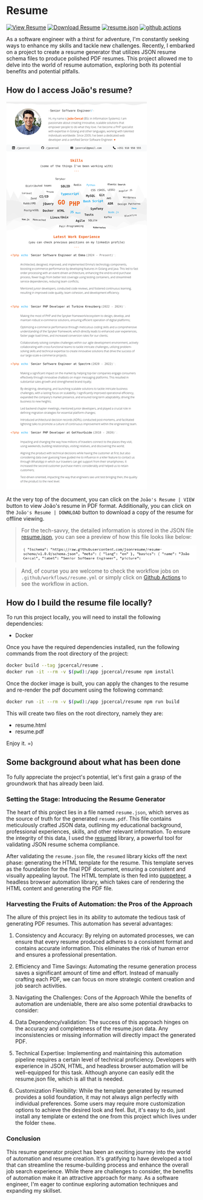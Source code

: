# Resume

[![View Resume](https://img.shields.io/badge/Jo%C3%A3o's_Resume-VIEW-blue?logo=googlechrome&logoColor=ffffff 'View Resume')](https://github.com/jpcercal/resume/blob/main/resume.pdf) [![Download Resume](https://img.shields.io/badge/Jo%C3%A3o's_Resume-DOWNLOAD-ED5F1A?logo=githubsponsors&logoColor=ffffff 'Download Resume')](https://raw.githubusercontent.com/jpcercal/resume/main/resume.pdf) [![resume.json](https://img.shields.io/badge//resume.json-2B2B2B?logo=github&logoColor=ffffff 'resume.json')](https://raw.githubusercontent.com/jpcercal/resume/main/resume.json) [![github actions](https://img.shields.io/badge/github%20actions-2B2B2B?logo=githubactions&logoColor=ffffff 'github actions')](https://github.com/jpcercal/resume/actions)

As a software engineer with a thirst for adventure, I'm constantly seeking ways
to enhance my skills and tackle new challenges. Recently, I embarked on a
project to create a resume generator that utilizes JSON resume schema files to
produce polished PDF resumes. This project allowed me to delve into the world of
resume automation, exploring both its potential benefits and potential pitfalls.

## How do I access João's resume?

![A preview of the resume file](resume-preview.pdf.png)

At the very top of the document, you can click on the `João's Resume | VIEW`
button to view João's resume in PDF format. Additionally, you can click on the
`João's Resume | DOWNLOAD` button to download a copy of the resume for offline
viewing.

> For the tech-savvy, the detailed information is stored in the JSON file
> [resume.json](https://raw.githubusercontent.com/jpcercal/resume/main/resume.json),
> you can see a preview of how this file looks like below: 
> 
> ![A preview of the resume.json file](resume-preview.json.png)

> And, of course you are welcome to check the workflow jobs on
> `.github/workflows/resume.yml` or simply click on [Github
> Actions](https://github.com/jpcercal/resume/actions) to see the workflow in
> action.

## How do I build the resume file locally?

To run this project locally, you will need to install the following dependencies:

- Docker

Once you have the required dependencies installed, run the following commands
from the root directory of the project:

```bash
docker build --tag jpcercal/resume .
docker run -it --rm -v $(pwd):/app jpcercal/resume npm install
```

Once the docker image is built, you can apply the changes to the resume and 
re-render the pdf document using the following command:

```bash
docker run -it --rm -v $(pwd):/app jpcercal/resume npm run build
```

This will create two files on the root directory, namely they are:

- resume.html
- resume.pdf

Enjoy it. =)

## Some background about what has been done

To fully appreciate the project's potential, let's first gain a grasp of the
groundwork that has already been laid.

### Setting the Stage: Introducing the Resume Generator

The heart of this project lies in a file named `resume.json`, which serves as
the source of truth for the generated `resume.pdf`. This file contains
meticulously crafted JSON data, outlining my educational background,
professional experiences, skills, and other relevant information. To ensure the
integrity of this data, I used the
[resumed](https://github.com/rbardini/resumed) library, a powerful tool for
validating JSON resume schema compliance.

After validating the `resume.json` file, the `resumed` library kicks off the
next phase: generating the HTML template for the resume. This template serves as
the foundation for the final PDF document, ensuring a consistent and visually
appealing layout. The HTML template is then fed into
[puppeteer](https://pptr.dev/), a headless browser automation library, which
takes care of rendering the HTML content and generating the PDF file.

### Harvesting the Fruits of Automation: the Pros of the Approach 

The allure of this project lies in its ability to automate the tedious task of
generating PDF resumes. This automation has several advantages:

1. Consistency and Accuracy: By relying on automated processes, we can ensure
   that every resume produced adheres to a consistent format and contains
   accurate information. This eliminates the risk of human error and ensures a
   professional presentation.

2. Efficiency and Time Savings: Automating the resume generation process saves a
   significant amount of time and effort. Instead of manually crafting each PDF,
   we can focus on more strategic content creation and job search activities.

3. Navigating the Challenges: Cons of the Approach While the benefits of
   automation are undeniable, there are also some potential drawbacks to
   consider:

4. Data Dependency/validation: The success of this approach hinges on the
   accuracy and completeness of the resume.json data. Any inconsistencies or
   missing information will directly impact the generated PDF.

5. Technical Expertise: Implementing and maintaining this automation pipeline
   requires a certain level of technical proficiency. Developers with experience
   in JSON, HTML, and headless browser automation will be well-equipped for this
   task. Although anyone can easily edit the resume.json file, which is all that
   is needed.

6. Customization Flexibility: While the template generated by resumed provides a
   solid foundation, it may not always align perfectly with individual
   preferences. Some users may require more customization options to achieve the
   desired look and feel. But, it's easy to do, just install any template or
   extend the one from this project which lives under the folder `theme`.

### Conclusion

This resume generator project has been an exciting journey into the world of
automation and resume creation. It's gratifying to have developed a tool that
can streamline the resume-building process and enhance the overall job search
experience. While there are challenges to consider, the benefits of automation
make it an attractive approach for many. As a software engineer, I'm eager to
continue exploring automation techniques and expanding my skillset.
